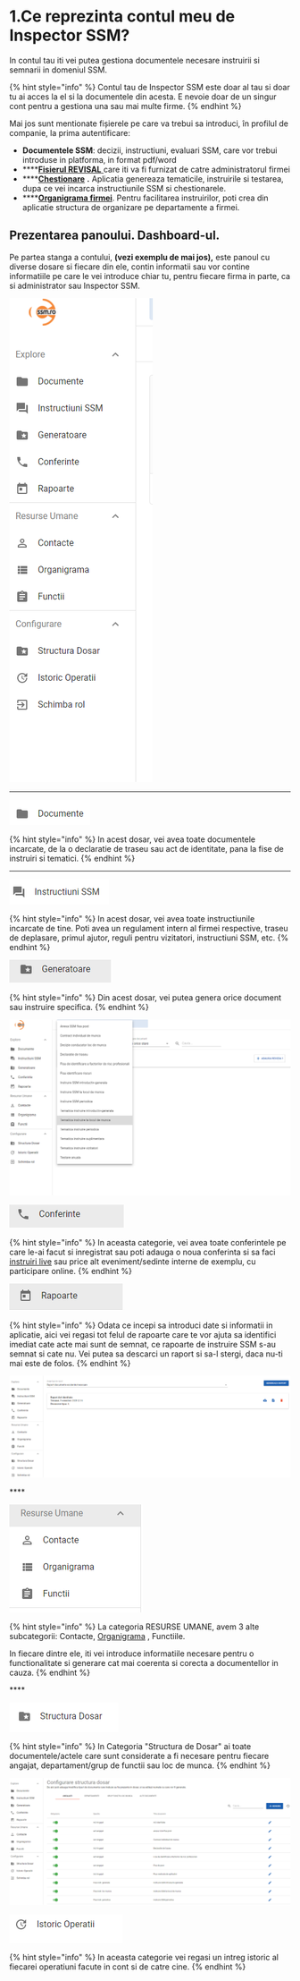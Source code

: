 # 1.Ce reprezinta contul meu de Inspector SSM?

In contul tau iti vei putea gestiona documentele necesare instruirii si semnarii in domeniul SSM.



{% hint style="info" %}
Contul tau de Inspector SSM este doar al tau si doar tu ai acces la el si la documentele din acesta. E nevoie doar de un singur cont pentru a gestiona una sau mai multe firme.
{% endhint %}

 

Mai jos sunt mentionate fișierele pe care va trebui sa introduci, în profilul de companie, la prima autentificare:



* **Documentele SSM**: decizii, instructiuni, evaluari SSM, care vor trebui introduse in platforma, in format pdf/word
* \*\*\*\*[**Fisierul REVISAL** ](2.cum-introduc-lista-cu-angajati.md)  care iti va fi furnizat de catre administratorul firmei
* \*\*\*\*[**Chestionare**](5.-cum-import-chestionare.md) **.** Aplicatia genereaza tematicile, instruirile si testarea, dupa ce vei incarca instructiunile SSM si chestionarele.
* \*\*\*\*[**Organigrama firmei**](3.-organigrama/). Pentru facilitarea instruirilor, poti crea din aplicatie structura de organizare pe departamente a firmei.



## **Prezentarea panoului. Dashboard-ul.**

Pe partea stanga a contului, **\(vezi exemplu de mai jos\),** este panoul cu diverse dosare si fiecare din ele, contin informatii sau vor contine informatiile pe care le vei introduce chiar tu, pentru fiecare firma in parte, ca si administrator sau Inspector SSM.

![](../.gitbook/assets/image%20%2831%29.png)

 ****

![](../.gitbook/assets/image%20%2841%29.png)

{% hint style="info" %}
In acest dosar, vei avea toate documentele incarcate, de la o declaratie de traseu sau act de identitate, pana la fise de instruiri si tematici.
{% endhint %}

 ****

![](../.gitbook/assets/image%20%2832%29.png)

{% hint style="info" %}
In acest dosar, vei avea toate instructiunile incarcate de tine. Poti avea un regulament intern al firmei respective, traseu de deplasare, primul ajutor, reguli pentru vizitatori, instructiuni SSM, etc.
{% endhint %}

![](../.gitbook/assets/image%20%2854%29.png)

{% hint style="info" %}
Din acest dosar, vei putea genera orice document sau instruire specifica.
{% endhint %}

![](../.gitbook/assets/image%20%2842%29.png)

![](../.gitbook/assets/image%20%2818%29.png)

{% hint style="info" %}
In aceasta categorie, vei avea toate conferintele pe care le-ai facut si inregistrat sau poti adauga o noua conferinta si sa faci [instruiri live](7.conferinte-live/) sau price alt eveniment/sedinte interne de exemplu,  cu participare online.
{% endhint %}

![](../.gitbook/assets/image%20%2828%29.png)

{% hint style="info" %}
Odata ce incepi sa introduci date si informatii in aplicatie, aici vei regasi tot felul de rapoarte care te vor ajuta sa identifici imediat cate acte mai sunt de semnat, ce rapoarte de instruire SSM s-au semnat si cate nu. Vei putea sa descarci un raport si sa-l stergi, daca nu-ti mai este de folos.
{% endhint %}

![](../.gitbook/assets/image%20%2851%29.png)

\*\*\*\*

![](../.gitbook/assets/image%20%2824%29.png)

{% hint style="info" %}
La categoria RESURSE UMANE, avem 3 alte subcategorii: Contacte, [Organigrama](3.-organigrama/) , Functiile.

In fiecare dintre ele, iti vei introduce informatiile necesare pentru o functionalitate si generare cat mai coerenta si corecta a documentellor in cauza.
{% endhint %}

\*\*\*\*

![](../.gitbook/assets/image%20%2896%29.png)

{% hint style="info" %}
In Categoria "Structura de Dosar" ai toate documentele/actele care sunt considerate a fi  necesare pentru fiecare angajat, departament/grup de functii sau loc de munca.
{% endhint %}

![](../.gitbook/assets/image%20%2839%29.png)



![](../.gitbook/assets/image%20%2825%29.png)

{% hint style="info" %}
In aceasta categorie vei regasi un intreg istoric al fiecarei operatiuni facute in cont si de catre cine.
{% endhint %}





